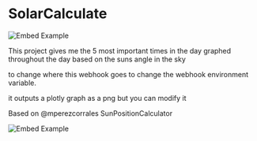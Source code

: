 # SolarCalculate

![Embed Example](https://i.ibb.co/pvGh9qq/Screenshot-2022-06-15-173453.png) <br />

This project gives me the 5 most important times in the day graphed throughout the day based on the suns angle in the sky

to change where this webhook goes to change the webhook environment variable.

it outputs a plotly graph as a png but you can modify it

Based on @mperezcorrales SunPositionCalculator

![Embed Example](https://i.ibb.co/Jrv6tsB/fig1.png) <br />
